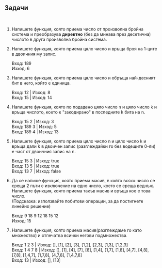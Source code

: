 ## Задачи
<br />

1. Напишете функция, която приема число от произволна бройна система и преобразува **директно** (без да минава през десетична) числото в друга произволна бройна система.

2. Напишете функция, която приема цяло число и връща броя на 1-ците в двоичния му запис. <br />

   Вход: 189 <br />
   Изход: 6 <br />

3. Напишете функция, която приема цяло число и обръща най-десният бит в него, който е единица. <br />

   Вход: 12  | Изход: 8 <br />
   Вход: 15  | Изход: 14 <br />

4. Напишете функция, която по подадено цяло число n и цяло число k и връща числото, което е "закодирано" в последните k бита на n. <br />

   Вход: 15 2  | Изход: 3 <br />
   Вход: 189 3 | Изход: 5 <br />
   Вход: 189 4 | Изход: 13 <br />

5. Напишете функция, която приема цяло число n и цяло число k и връща дали k в двоичен запис (разглеждайки го без водещите 0-ли) е част от двоичния запис на n. <br />
   
   Вход: 15 3  | Изход: true <br />
   Вход: 13 5  | Изход: true <br />
   Вход: 13 7  | Изход: false <br />
 
6. Да се напише функция, която приема масив, в който всяко число се среща 2 пъти с изключение на едно число, което се среща веднъж. <br />
   Напишете функция, която приема такъв масив и връща кое е това число. <br />
   (Подсказка: използвайте побитови операции, за да постигнете линейно решение) <br />

   Вход: 9 18 9 12 18 15 12 <br />
   Изход: 15 <br />
   
7. Напишете функция, която приема масив(разглеждаме го като множество) и отпечатва всички негови подмножества. <br />

   Вход: 1 2 3   | Изход: [], [1], [2], [3], [1,2], [2,3], [1,3], [1,2,3] <br />
   Вход: 1 4 7 8 | Изход: [], [1], [4], [7], [8], [1,4], [1,7], [1,8], [4,7], [4,8], [7,8], [1,4,7], [1,7,8], [4,7,8], [1,4,7,8] <br />
   Вход: 13      | Изход: [], [13] <br />
